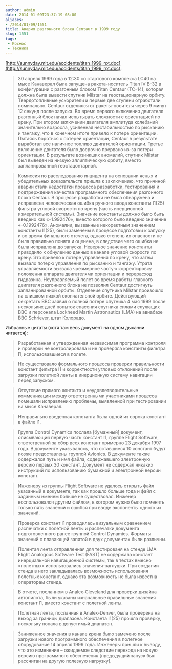 ```yaml
---
author: admin
date: 2014-01-09T23:37:19-08:00
aliases:
- /2014/01/09/1551
title: Авария разгонного блока Centaur в 1999 году
slug: 1551
tags:
 - Космос
 - Техника
---
```


[http://sunnyday.mit.edu/accidents/titan_1999_rpt.doc](http://sunnyday.mit.edu/accidents/titan_1999_rpt.doc):

> 30 апреля 1999 года в 12:30 со стартового комплекса LC40 на мысе Канаверал была запущена ракета-носитель Titan IV B-32 в конфигурации с разгонным блоком Titan Centaur (TC-14), которая должна была вывести спутник Milstar на геостационарную орбиту. Твердотопливные ускорители и первые две ступени отработали номинально. Centaur отделился от ракеты-носителя через 9 минут 12 секунд после запуска. Во время первого включения двигателя разгонный блок начал испытывать сложности с ориентацией по крену. При втором включении двигателя амплитуда колебаний значительно возросла, усиленная нестабильностью по рысканию и тангажу, что в конечном итоге привело к потере ориентации. Пытаясь бороться с потерей ориентации, Centaur в результате выработал все наличное топливо двигателей ориентации. Третье включение двигателя было досрочно прервано из-за потери ориентации. В результате возникших аномалий, спутник Milstar был выведен на низкую эллиптическую орбиту, вместо запланированной геостацонтарной.

<!--more-->

> Комиссия по расследованию инцидента на основании ясных и убедительных доказательств пришла к заключению, что причиной аварии стали недостатки процесса разработки, тестирования и подтрерждения качества программного обеспечения разгонного блока Centaur. В процессе разработки не была обнаружена и исправлена человеческая ошибка ручного ввода константы I1(25) фильтра угловой скорости по крену (часть инерционной измерительной системы). Значение константы должно было быть введено как «–1.992476», вместо которого было введено значение «–0.1992476». Аномалии, вызванные некоректным значением константы I1(25), были  замечены в процессе подготовки к запуску и во время финального отсчета, однако степень их опасности не была правильно понята и оценена, в следствие чего ошибка не была исправлена до запуска. Неверное значение константы приводило к обнулению данных в канале угловой скорости по крену. Это привело к потере управления по крену, что затем вызвало потерю управления по рысканию и тангажу. Утрата управляемости вызвала чрезмерное частую корректировку положения аппарата двигателями ориентации и перерасход гидразина. Неуправляемый полет во время работы главного двигателя разгонного блока не позволил Centaur достигнуть запланированной орбиты. Отделение спутника Milstar произошло на слишком низкой окончательной орбите. Действующий секретать ВВС заявил о полной потере спутника 4 мая 1999 после нескольких дней попыток спасения спутника силами служащих ВВС и персонала Lockheed Martin Astronautics (LMA) на авиабазе ВВС Schriever, штат Колорадо.

Избранные цитаты (хотя там весь документ на одном дыхании читается):

> Разработанная и утвержденная независимая программа контроля и проверки не контролировала и не проверяла константы фильтра I1, использовавшиеся в полете.

> Не существовало формального процесса проверки правильности констант фильтра I1 и корректности угловых отклонений после загрузки полетной ленты в инерционную систему навигации перед запуском.

> Отсутсвие прямого контакта и неудовлетворительные комменикации между ответственными участниками процесса помешали исправлению проблемы, выявленной при тестировании на мысе Канаверал.

> Неправильно введенная константа была одной из сорока констант в файле I1.

> Группа Control Dynamics послала [бумажный] документ, описывающий первую часть констант I1, группе Flight Software, ответственной за сбор всех констант примерно 23 декабря 1997 года. В документе указывалось, что оставшиеся 10 констант будут позже предоставлены группой Avionics. В документе также содержался путь и имя файла, содержавшего электронную версию первых 30 констант. Документ не содержал никаких инструкций по использованию бумажной и электронной версии констант.

> Инженеру из группы Flight Software не удалось открыть файл указанный в документе, так как прошло больше года и файл с заданным именем больше не существовал. Инженер воспользовался другим файлом, в котором нужно было поменять только пять значений и ошибся при вводе экспоненты одного из значений.

> Проверка констант I1 проводилась визуальным сравнением распечатки с полетной ленты и распечатки документа подготовленного ранее группой Control Dynamics. Форматы значений с плавающей запятой в двух документах были различны.

> Полентая лента отправленная для тестированя на стенде LMA Flight Analogous Software Test (FAST) не содержала констант инерциальной навигационной системы, так в тестах вмесно «полетных» использовались значения-заглушки. При создании стенда в него закладывалась возможность использования полетных констант, однако эта возможность не была известна операторам стенда.

> В отчете, посланном в Analex-Cleveland для проверки дизайна автопилота, были указаны изначальные правильные значения констант I1, вместо констант с полетной ленты.

> Полетная лента, посланная в Analex-Denver, была проверена на выход за границы диапазона. Константа I1(25) прошла проверку, поскольку попала в допустимый диапазон.

> Заниженное значения в канале крена было замечено после загрузки нового программного обеспечения в полетное оборудование 14 апреля 1999 года. Инженеры пришли к выводу, что это изменение – ожидаемое следствие перехода на новую версию программного обеспечения [предыдущий запуск был рассчитан на другую полезную нагрузку].
